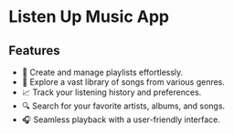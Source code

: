 # Listen Up Music App


## Features

- 🎵 Create and manage playlists effortlessly.
- 🎉 Explore a vast library of songs from various genres.
- 📈 Track your listening history and preferences.
- 🔍 Search for your favorite artists, albums, and songs.
- 🎧 Seamless playback with a user-friendly interface.